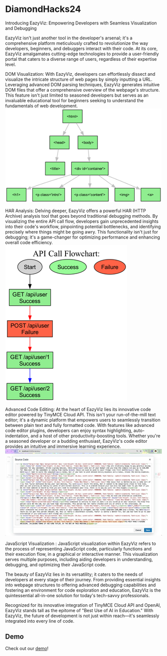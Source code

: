 # DiamondHacks24

Introducing EazyViz: Empowering Developers with Seamless Visualization and Debugging

EazyViz isn't just another tool in the developer's arsenal; it's a comprehensive platform meticulously crafted to revolutionize the way developers, beginners, and debuggers interact with their code. At its core, EazyViz amalgamates cutting-edge technologies to provide a user-friendly portal that caters to a diverse range of users, regardless of their expertise level.

DOM Visualization: With EazyViz, developers can effortlessly dissect and visualize the intricate structure of web pages by simply inputting a URL. Leveraging advanced DOM parsing techniques, EazyViz generates intuitive DOM files that offer a comprehensive overview of the webpage's structure. This feature isn't just limited to seasoned developers but serves as an invaluable educational tool for beginners seeking to understand the fundamentals of web development.
![Dom Flow](https://github.com/VrushankiPatel/EazyViz/blob/main/dom-flow.png)

HAR Analysis: Delving deeper, EazyViz offers a powerful HAR (HTTP Archive) analysis tool that goes beyond traditional debugging methods. By visualizing the entire API call flow, developers gain unprecedented insights into their code's workflow, pinpointing potential bottlenecks, and identifying precisely where things might be going awry. This functionality isn't just for debugging; it's a game-changer for optimizing performance and enhancing overall code efficiency.
![API Flow](https://github.com/VrushankiPatel/EazyViz/blob/main/api-flow.png)

Advanced Code Editing: At the heart of EazyViz lies its innovative code editor powered by TinyMCE Cloud API. This isn't your run-of-the-mill text editor; it's a dynamic platform that empowers users to seamlessly transition between plain text and fully formatted code. With features like advanced code editor plugins, developers can enjoy syntax highlighting, auto-indentation, and a host of other productivity-boosting tools. Whether you're a seasoned developer or a budding enthusiast, EazyViz's code editor provides an intuitive and immersive learning experience.
![Text to Code](https://github.com/VrushankiPatel/EazyViz/blob/main/tinyMCE.jpeg)

JavaScript Visualization : JavaScript visualization within EazyViz refers to the process of representing JavaScript code, particularly functions and their execution flow, in a graphical or interactive manner. This visualization serves multiple purposes, including aiding developers in understanding, debugging, and optimizing their JavaScript code.

The beauty of EazyViz lies in its versatility; it caters to the needs of developers at every stage of their journey. From providing essential insights into webpage structures to offering advanced debugging capabilities and fostering an environment for code exploration and education, EazyViz is the quintessential all-in-one solution for today's tech-savvy professionals.

Recognized for its innovative integration of TinyMCE Cloud API and OpenAI, EazyViz stands tall as the epitome of "Best Use of AI in Education." With EazyViz, the future of development is not just within reach—it's seamlessly integrated into every line of code.

## Demo

Check out our [demo](https://youtu.be/cwSXjGs-C4Q?si=ts_FUt2eFY1QBaDp)!
